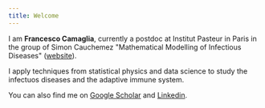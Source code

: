 ```yaml
---
title: Welcome
---
```


I am **Francesco Camaglia**, currently a postdoc at Institut Pasteur in Paris in the group of Simon Cauchemez "Mathematical Modelling of Infectious Diseases" ([website](https://research.pasteur.fr/en/team/mathematical-modelling-of-infectious-diseases/)).

I apply techniques from statistical physics and data science to study the infectuos diseases and the adaptive immune system. 

You can also find me on [Google Scholar](https://scholar.google.com/citations?user=EpPP7K8AAAAJ&hl=it&authuser=1&oi=ao) and [Linkedin](https://www.linkedin.com/in/francesco-camaglia-812567207).

